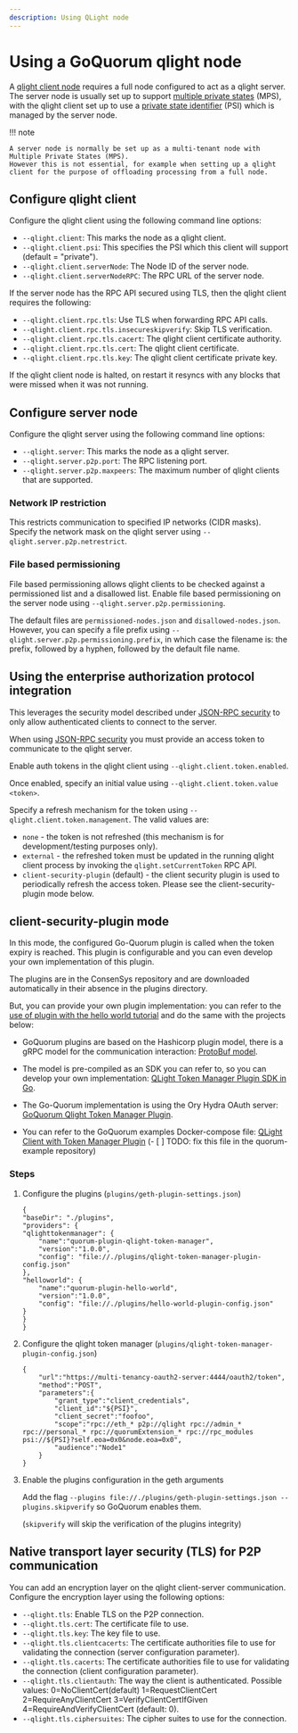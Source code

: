 ```yaml
---
description: Using QLight node
---
```


# Using a GoQuorum qlight node

A [qlight client node](../../concepts/qlight-node.md) requires a full node configured to act as a qlight server.
The server node is usually set up to support [multiple private states](../../concepts/multi-tenancy.md#multiple-private-states)
(MPS), with the qlight client set up to use a [private state identifier](../../concepts/multi-tenancy.md#private-state-identifier)
(PSI) which is managed by the server node.

!!! note

    A server node is normally be set up as a multi-tenant node with Multiple Private States (MPS).
    However this is not essential, for example when setting up a qlight client for the purpose of offloading processing from a full node.

## Configure qlight client

Configure the qlight client using the following command line options:

- `--qlight.client`: This marks the node as a qlight client.
- `--qlight.client.psi`: This specifies the PSI which this client will support (default = "private").
- `--qlight.client.serverNode`: The Node ID of the server node.
- `--qlight.client.serverNodeRPC`: The RPC URL of the server node.

If the server node has the RPC API secured using TLS, then the qlight client requires the following:

- `--qlight.client.rpc.tls`: Use TLS when forwarding RPC API calls.
- `--qlight.client.rpc.tls.insecureskipverify`: Skip TLS verification.
- `--qlight.client.rpc.tls.cacert`: The qlight client certificate authority.
- `--qlight.client.rpc.tls.cert`: The qlight client certificate.
- `--qlight.client.rpc.tls.key`: The qlight client certificate private key.

If the qlight client node is halted, on restart it resyncs with any blocks that were missed when it was not running.

## Configure server node

Configure the qlight server using the following command line options:

- `--qlight.server`: This marks the node as a qlight server.
- `--qlight.server.p2p.port`: The RPC listening port.
- `--qlight.server.p2p.maxpeers`: The maximum number of qlight clients that are supported.

### Network IP restriction

This restricts communication to specified IP networks (CIDR masks).
Specify the network mask on the qlight server using `--qlight.server.p2p.netrestrict`.

### File based permissioning

File based permissioning allows qlight clients to be checked against a permissioned list and a disallowed list.
Enable file based permissioning on the server node using `--qlight.server.p2p.permissioning`.

The default files are `permissioned-nodes.json` and `disallowed-nodes.json`.
However, you can specify a file prefix using `--qlight.server.p2p.permissioning.prefix`, in which case the filename is: the prefix, followed by a hyphen, followed by the default file name.

## Using the enterprise authorization protocol integration

This leverages the security model described under [JSON-RPC security](json-rpc-api-security.md#enterprise-authorization-protocol-integration) to only allow authenticated clients to connect to the server.

When using [JSON-RPC security](json-rpc-api-security.md#enterprise-authorization-protocol-integration)
you must provide an access token to communicate to the qlight server.

Enable auth tokens in the qlight client using `--qlight.client.token.enabled`.

Once enabled, specify an initial value using `--qlight.client.token.value <token>`.

Specify a refresh mechanism for the token using `--qlight.client.token.management`.
The valid values are:

- `none` - the token is not refreshed (this mechanism is for development/testing purposes only).
- `external` - the refreshed token must be updated in the running qlight client process by invoking the `qlight.setCurrentToken` RPC API.
- `client-security-plugin` (default) - the client security plugin is used to periodically refresh the access token. Please see the client-security-plugin mode below.

## client-security-plugin mode

In this mode, the configured Go-Quorum plugin is called when the token expiry is reached.
This plugin is configurable and you can even develop your own implementation of this plugin.

The plugins are in the ConsenSys repository and are downloaded automatically in their absence in the plugins directory.

But, you can provide your own plugin implementation: you can refer to the [use of plugin with the hello world tutorial](/tutorials/use-plugins.md) and do the same with the projects below:

- GoQuorum plugins are based on the Hashicorp plugin model, there is a gRPC model for the communication interaction: [ProtoBuf model](https://github.com/ConsenSys/quorum-plugin-definitions/blob/master/qlight-token-manager.proto).

- The model is pre-compiled as an SDK you can refer to, so you can develop your own implementation: [QLight Token Manager Plugin SDK in Go](https://github.com/ConsenSys/quorum-qlight-token-manager-plugin-sdk-go).

- The Go-Quorum implementation is using the Ory Hydra OAuth server: [GoQuorum Qlight Token Manager Plugin](https://github.com/ConsenSys/quorum-plugin-qlight-token-manager).

- You can refer to the GoQuorum examples Docker-compose file: [QLight Client with Token Manager Plugin](https://github.com/baptiste-b-pegasys/quorum-examples/pull/1/files#diff-f1ae6238d92e0b4f764eede62765302b1cfffee7e9a971a48ee97354b57b9686) (- [ ] TODO: fix this file in the quorum-example repository)


### Steps

1. Configure the plugins (`plugins/geth-plugin-settings.json`)

    ```
    {
    "baseDir": "./plugins",
    "providers": {
    "qlighttokenmanager": {
        "name":"quorum-plugin-qlight-token-manager",
        "version":"1.0.0",
        "config": "file://./plugins/qlight-token-manager-plugin-config.json"
    },
    "helloworld": {
        "name":"quorum-plugin-hello-world",
        "version":"1.0.0",
        "config": "file://./plugins/hello-world-plugin-config.json"
    }
    }
    }
    ```

1. Configure the qlight token manager (`plugins/qlight-token-manager-plugin-config.json`)

    ```
    {
        "url":"https://multi-tenancy-oauth2-server:4444/oauth2/token",
        "method":"POST",
        "parameters":{
            "grant_type":"client_credentials",
            "client_id":"${PSI}",
            "client_secret":"foofoo",
            "scope":"rpc://eth_* p2p://qlight rpc://admin_* rpc://personal_* rpc://quorumExtension_* rpc://rpc_modules psi://${PSI}?self.eoa=0x0&node.eoa=0x0",
            "audience":"Node1"
        }
    }
    ```

1. Enable the plugins configuration in the geth arguments

    Add the flag `--plugins file://./plugins/geth-plugin-settings.json --plugins.skipverify` so GoQuorum enables them.

    (`skipverify` will skip the verification of the plugins integrity)

## Native transport layer security (TLS) for P2P communication

You can add an encryption layer on the qlight client-server communication.
Configure the encryption layer using the following options:

- `--qlight.tls`: Enable TLS on the P2P connection.
- `--qlight.tls.cert`: The certificate file to use.
- `--qlight.tls.key`: The key file to use.
- `--qlight.tls.clientcacerts`: The certificate authorities file to use for validating the connection (server configuration parameter).
- `--qlight.tls.cacerts`: The certificate authorities file to use for validating the connection (client configuration parameter).
- `--qlight.tls.clientauth`: The way the client is authenticated. Possible values: 0=NoClientCert(default) 1=RequestClientCert 2=RequireAnyClientCert 3=VerifyClientCertIfGiven 4=RequireAndVerifyClientCert (default: 0).
- `--qlight.tls.ciphersuites`: The cipher suites to use for the connection.
